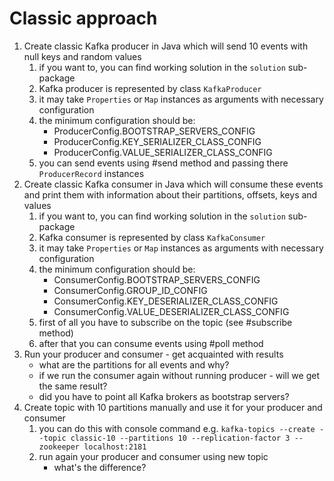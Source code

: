 # Classic approach
1. Create classic Kafka producer in Java which will send 10 events with null keys and random values 
    1. if you want to, you can find working solution in the `solution` sub-package
    2. Kafka producer is represented by class `KafkaProducer`
    3. it may take `Properties` or `Map` instances as arguments with necessary configuration
    4. the minimum configuration should be:
        * ProducerConfig.BOOTSTRAP_SERVERS_CONFIG
        * ProducerConfig.KEY_SERIALIZER_CLASS_CONFIG
        * ProducerConfig.VALUE_SERIALIZER_CLASS_CONFIG
    5. you can send events using #send method and passing there `ProducerRecord` instances 
2. Create classic Kafka consumer in Java which will consume these events and print them with information about their partitions, offsets, keys and values
    1. if you want to, you can find working solution in the `solution` sub-package
    2. Kafka consumer is represented by class `KafkaConsumer`
    3. it may take `Properties` or `Map` instances as arguments with necessary configuration
    4. the minimum configuration should be:
        * ConsumerConfig.BOOTSTRAP_SERVERS_CONFIG
        * ConsumerConfig.GROUP_ID_CONFIG
        * ConsumerConfig.KEY_DESERIALIZER_CLASS_CONFIG
        * ConsumerConfig.VALUE_DESERIALIZER_CLASS_CONFIG
    5. first of all you have to subscribe on the topic (see #subscribe method)
    6. after that you can consume events using #poll method
3. Run your producer and consumer - get acquainted with results
    * what are the partitions for all events and why?
    * if we run the consumer again without running producer - will we get the same result?
    * did you have to point all Kafka brokers as bootstrap servers?
4. Create topic with 10 partitions manually and use it for your producer and consumer
    1. you can do this with console command e.g. `kafka-topics --create --topic classic-10 --partitions 10 --replication-factor 3 --zookeeper localhost:2181`
    2. run again your producer and consumer using new topic
        * what's the difference?

